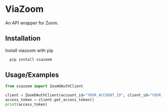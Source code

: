 # ViaZoom

An API wrapper for Zoom.

## Installation

Install viazoom with pip

```bash
  pip install viazoom
```

## Usage/Examples

```python
from viazoom import ZoomOAuthClient

client = ZoomOAuthClient(account_id="YOUR_ACCOUNT_ID", client_id="YOUR_CLIENT_ID", client_secret="YOUR_CLIENT_SECRET")
access_token = client.get_access_token()
print(access_token)
```
